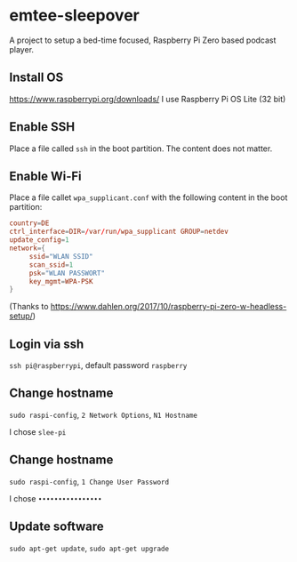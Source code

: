 # emtee-sleepover
A project to setup a bed-time focused, Raspberry Pi Zero based podcast player.

## Install OS
https://www.raspberrypi.org/downloads/
I use Raspberry Pi OS Lite (32 bit)

## Enable SSH
Place a file called `ssh` in the boot partition. The content does not matter.

## Enable Wi-Fi
Place a file callet `wpa_supplicant.conf` with the following content in the boot partition:
```conf
country=DE 
ctrl_interface=DIR=/var/run/wpa_supplicant GROUP=netdev 
update_config=1 
network={
     ssid="WLAN SSID"
     scan_ssid=1
     psk="WLAN PASSWORT"
     key_mgmt=WPA-PSK
}
```
(Thanks to https://www.dahlen.org/2017/10/raspberry-pi-zero-w-headless-setup/)

## Login via ssh
`ssh pi@raspberrypi`, default password `raspberry`

## Change hostname
`sudo raspi-config`, `2 Network Options`, `N1 Hostname`

I chose `slee-pi`


## Change hostname
`sudo raspi-config`, `1 Change User Password`

I chose `••••••••••••••••`

## Update software
`sudo apt-get update`, `sudo apt-get upgrade`

